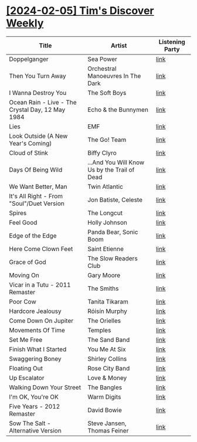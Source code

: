 # [[2024-02-05] Tim's Discover Weekly](https://open.spotify.com/user/zachthehammer/playlist/6Ft2j7FWyKDmv9RlAmNLu9)

| Title | Artist | Listening Party |
| --- | --- | --- |
| Doppelganger | Sea Power | [link](https://timstwitterlisteningparty.com/pages/replay/feed_1021.html) |
| Then You Turn Away | Orchestral Manoeuvres In The Dark | [link](https://timstwitterlisteningparty.com/pages/replay/feed_637.html) |
| I Wanna Destroy You | The Soft Boys | [link](https://timstwitterlisteningparty.com/pages/replay/feed_275.html) |
| Ocean Rain - Live - The Crystal Day, 12 May 1984 | Echo & the Bunnymen | [link](https://timstwitterlisteningparty.com/pages/replay/feed_764.html) |
| Lies | EMF | [link](https://timstwitterlisteningparty.com/pages/replay/feed_507.html) |
| Look Outside (A New Year's Coming) | The Go! Team | [link](https://timstwitterlisteningparty.com/pages/replay/feed_592.html) |
| Cloud of Stink | Biffy Clyro | [link](https://timstwitterlisteningparty.com/pages/replay/feed_335.html) |
| Days Of Being Wild | ...And You Will Know Us by the Trail of Dead | [link](https://timstwitterlisteningparty.com/pages/replay/feed_246.html) |
| We Want Better, Man | Twin Atlantic | [link](https://timstwitterlisteningparty.com/pages/replay/feed_768.html) |
| It's All Right - From "Soul"/Duet Version | Jon Batiste, Celeste | [link](https://timstwitterlisteningparty.com/pages/replay/feed_908.html) |
| Spires | The Longcut | [link](https://timstwitterlisteningparty.com/pages/replay/feed_374.html) |
| Feel Good | Holly Johnson | [link](https://timstwitterlisteningparty.com/pages/replay/feed_478.html) |
| Edge of the Edge | Panda Bear, Sonic Boom | [link](https://timstwitterlisteningparty.com/pages/replay/feed_1246.html) |
| Here Come Clown Feet | Saint Etienne | [link](https://timstwitterlisteningparty.com/pages/replay/feed_459.html) |
| Grace of God | The Slow Readers Club | [link](https://timstwitterlisteningparty.com/pages/replay/feed_42.html) |
| Moving On | Gary Moore | [link]() |
| Vicar in a Tutu - 2011 Remaster | The Smiths | [link](https://timstwitterlisteningparty.com/pages/replay/feed_423.html) |
| Poor Cow | Tanita Tikaram | [link](https://timstwitterlisteningparty.com/pages/replay/feed_784.html) |
| Hardcore Jealousy | Róisín Murphy | [link](https://timstwitterlisteningparty.com/pages/replay/feed_810.html) |
| Come Down On Jupiter | The Orielles | [link](https://timstwitterlisteningparty.com/pages/replay/feed_4.html) |
| Movements Of Time | Temples | [link](https://timstwitterlisteningparty.com/pages/replay/feed_1247.html) |
| Set Me Free | The Sand Band | [link](https://timstwitterlisteningparty.com/pages/replay/feed_958.html) |
| Finish What I Started | You Me At Six | [link](https://timstwitterlisteningparty.com/pages/replay/feed_624.html) |
| Swaggering Boney | Shirley Collins | [link](https://timstwitterlisteningparty.com/pages/replay/feed_1274.html) |
| Floating Out | Rose City Band | [link](https://timstwitterlisteningparty.com/pages/replay/feed_1113.html) |
| Up Escalator | Love & Money | [link](https://timstwitterlisteningparty.com/pages/replay/feed_245.html) |
| Walking Down Your Street | The Bangles | [link](https://timstwitterlisteningparty.com/pages/replay/feed_620.html) |
| I'm OK, You're OK | Warm Digits | [link](https://timstwitterlisteningparty.com/pages/replay/feed_259.html) |
| Five Years - 2012 Remaster | David Bowie | [link](https://timstwitterlisteningparty.com/pages/replay/feed_1088.html) |
| Sow The Salt - Alternative Version | Steve Jansen, Thomas Feiner | [link](https://timstwitterlisteningparty.com/pages/replay/feed_1183.html) |
